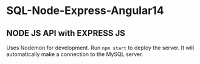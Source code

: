 # SQL-Node-Express-Angular14

## NODE JS API with EXPRESS JS

Uses Nodemon for development.
Run `npm start` to deploy the server. It will automatically make a connection to the MySQL server.
